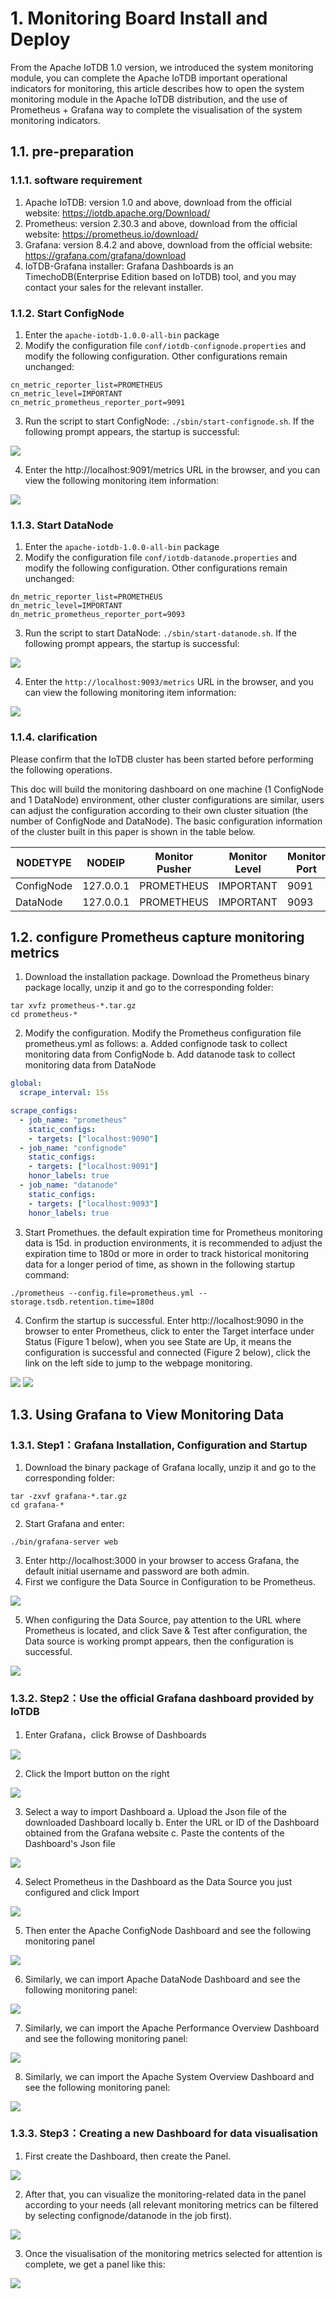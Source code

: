 <!--

    Licensed to the Apache Software Foundation (ASF) under one
    or more contributor license agreements.  See the NOTICE file
    distributed with this work for additional information
    regarding copyright ownership.  The ASF licenses this file
    to you under the Apache License, Version 2.0 (the
    "License"); you may not use this file except in compliance
    with the License.  You may obtain a copy of the License at
    
        http://www.apache.org/licenses/LICENSE-2.0
    
    Unless required by applicable law or agreed to in writing,
    software distributed under the License is distributed on an
    "AS IS" BASIS, WITHOUT WARRANTIES OR CONDITIONS OF ANY
    KIND, either express or implied.  See the License for the
    specific language governing permissions and limitations
    under the License.

-->

# 1. Monitoring Board Install and Deploy
From the Apache IoTDB 1.0 version, we introduced the system monitoring module, you can complete the Apache IoTDB important operational indicators for monitoring, this article describes how to open the system monitoring module in the Apache IoTDB distribution, and the use of Prometheus + Grafana way to complete the visualisation of the system monitoring indicators.

## 1.1. pre-preparation

### 1.1.1. software requirement

1. Apache IoTDB: version 1.0 and above, download from the official website: https://iotdb.apache.org/Download/
2. Prometheus: version 2.30.3 and above, download from the official website: https://prometheus.io/download/
3. Grafana: version 8.4.2 and above, download from the official website: https://grafana.com/grafana/download
4. IoTDB-Grafana installer: Grafana Dashboards is an TimechoDB(Enterprise Edition based on IoTDB) tool, and you may contact your sales for the relevant installer.

### 1.1.2. Start ConfigNode
1. Enter the `apache-iotdb-1.0.0-all-bin` package
2. Modify the configuration file `conf/iotdb-confignode.properties` and modify the following configuration. Other configurations remain unchanged:

```properties
cn_metric_reporter_list=PROMETHEUS
cn_metric_level=IMPORTANT
cn_metric_prometheus_reporter_port=9091
```

3. Run the script to start ConfigNode: `./sbin/start-confignode.sh`. If the following prompt appears, the startup is successful:

![](https://spricoder.oss-cn-shanghai.aliyuncs.com/Apache%20IoTDB/metric/cluster-introduce/1.png)

4. Enter the http://localhost:9091/metrics URL in the browser, and you can view the following monitoring item information:

![](https://spricoder.oss-cn-shanghai.aliyuncs.com/Apache%20IoTDB/metric/cluster-introduce/2.png)

### 1.1.3. Start DataNode
1. Enter the `apache-iotdb-1.0.0-all-bin` package
2. Modify the configuration file `conf/iotdb-datanode.properties` and modify the following configuration. Other configurations remain unchanged:

```properties
dn_metric_reporter_list=PROMETHEUS
dn_metric_level=IMPORTANT
dn_metric_prometheus_reporter_port=9093
```

3. Run the script to start DataNode: `./sbin/start-datanode.sh`. If the following prompt appears, the startup is successful:

![](https://spricoder.oss-cn-shanghai.aliyuncs.com/Apache%20IoTDB/metric/cluster-introduce/3.png)

4. Enter the `http://localhost:9093/metrics` URL in the browser, and you can view the following monitoring item information:

![](https://spricoder.oss-cn-shanghai.aliyuncs.com/Apache%20IoTDB/metric/cluster-introduce/4.png)

### 1.1.4. clarification

Please confirm that the IoTDB cluster has been started before performing the following operations.

This doc will build the monitoring dashboard on one machine (1 ConfigNode and 1 DataNode) environment, other cluster configurations are similar, users can adjust the configuration according to their own cluster situation (the number of ConfigNode and DataNode). The basic configuration information of the cluster built in this paper is shown in the table below.

| NODETYPE   | NODEIP    | Monitor Pusher | Monitor Level | Monitor Port |
| ---------- | --------- | -------------- | ------------ | --------- |
| ConfigNode | 127.0.0.1 | PROMETHEUS     | IMPORTANT    | 9091      |
| DataNode   | 127.0.0.1 | PROMETHEUS     | IMPORTANT    | 9093      |

## 1.2. configure Prometheus capture monitoring metrics

1. Download the installation package. Download the Prometheus binary package locally, unzip it and go to the corresponding folder:

```Shell
tar xvfz prometheus-*.tar.gz
cd prometheus-*
```

2. Modify the configuration. Modify the Prometheus configuration file prometheus.yml as follows:
   a. Added confignode task to collect monitoring data from ConfigNode
   b. Add datanode task to collect monitoring data from DataNode

```YAML
global:
  scrape_interval: 15s

scrape_configs:
  - job_name: "prometheus"
    static_configs:
    - targets: ["localhost:9090"]
  - job_name: "confignode"
    static_configs:
    - targets: ["localhost:9091"]
    honor_labels: true
  - job_name: "datanode"
    static_configs:
    - targets: ["localhost:9093"]
    honor_labels: true
```

3. Start Promethues. the default expiration time for Prometheus monitoring data is 15d. in production environments, it is recommended to adjust the expiration time to 180d or more in order to track historical monitoring data for a longer period of time, as shown in the following startup command:

```Shell
./prometheus --config.file=prometheus.yml --storage.tsdb.retention.time=180d
```

4. Confirm the startup is successful. Enter http://localhost:9090 in the browser to enter Prometheus, click to enter the Target interface under Status (Figure 1 below), when you see State are Up, it means the configuration is successful and connected (Figure 2 below), click the link on the left side to jump to the webpage monitoring.

![](https://alioss.timecho.com/docs/img/1a.PNG)
![](https://alioss.timecho.com/docs/img/2a.PNG)



## 1.3. Using Grafana to View Monitoring Data

### 1.3.1. Step1：Grafana Installation, Configuration and Startup

1. Download the binary package of Grafana locally, unzip it and go to the corresponding folder:

```Shell
tar -zxvf grafana-*.tar.gz
cd grafana-*
```

2. Start Grafana and enter:

```Shell
./bin/grafana-server web 
```

3. Enter http://localhost:3000 in your browser to access Grafana, the default initial username and password are both admin.
4. First we configure the Data Source in Configuration to be Prometheus.

![](https://alioss.timecho.com/docs/img/3a.png)

5. When configuring the Data Source, pay attention to the URL where Prometheus is located, and click Save & Test after configuration, the Data source is working prompt appears, then the configuration is successful.

![](https://alioss.timecho.com/docs/img/4a.png)

### 1.3.2. Step2：Use the official Grafana dashboard provided by IoTDB

1. Enter Grafana，click Browse of Dashboards

![](https://alioss.timecho.com/docs/img/5a.png)

2. Click the Import button on the right

![](https://alioss.timecho.com/docs/img/6a.png)

3. Select a way to import Dashboard
   a. Upload the Json file of the downloaded Dashboard locally
   b. Enter the URL or ID of the Dashboard obtained from the Grafana website
   c. Paste the contents of the Dashboard's Json file

![](https://alioss.timecho.com/docs/img/7a.png)

4. Select Prometheus in the Dashboard as the Data Source you just configured and click Import

![](https://alioss.timecho.com/docs/img/8a.png)

5. Then enter the Apache ConfigNode Dashboard and see the following monitoring panel

![](https://alioss.timecho.com/docs/img/confignode.png)

6. Similarly, we can import Apache DataNode Dashboard and see the following monitoring panel:

![](https://alioss.timecho.com/docs/img/datanode.png)

7. Similarly, we can import the Apache Performance Overview Dashboard and see the following monitoring panel:

![](https://alioss.timecho.com/docs/img/performance.png)

8. Similarly, we can import the Apache System Overview Dashboard and see the following monitoring panel:

![](https://alioss.timecho.com/docs/img/system.png)

### 1.3.3. Step3：Creating a new Dashboard for data visualisation

1. First create the Dashboard, then create the Panel.

![](https://alioss.timecho.com/docs/img/11a.png)

2. After that, you can visualize the monitoring-related data in the panel according to your needs (all relevant monitoring metrics can be filtered by selecting confignode/datanode in the job first).

![](https://alioss.timecho.com/docs/img/12a.png)

3. Once the visualisation of the monitoring metrics selected for attention is complete, we get a panel like this:

![](https://alioss.timecho.com/docs/img/13a.png)